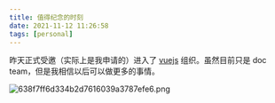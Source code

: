 ```yaml
---
title: 值得纪念的时刻
date: 2021-11-12 11:26:58
tags: [personal]
---
```


昨天正式受邀（实际上是我申请的）进入了 [vuejs](https://github.com/vuejs) 组织。虽然目前只是 doc team，但是我相信以后可以做更多的事情。

![638f7ff6d334b2d7616039a3787efe6.png](13d7282a4d2649e1b8768d3ceffd71c2.png)
